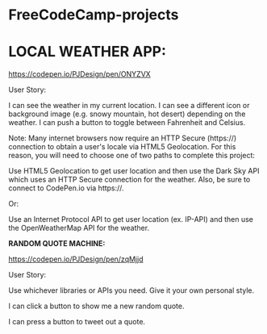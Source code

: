 # FreeCodeCamp-projects



# LOCAL WEATHER APP:

https://codepen.io/PJDesign/pen/ONYZVX

User Story: 

I can see the weather in my current location.
I can see a different icon or background image (e.g. snowy mountain, hot desert) depending on the weather.
I can push a button to toggle between Fahrenheit and Celsius.

Note: Many internet browsers now require an HTTP Secure (https://) connection to obtain a user's locale via HTML5 Geolocation. For this reason, you will need to choose one of two paths to complete this project:

Use HTML5 Geolocation to get user location and then use the Dark Sky API which uses an HTTP Secure connection for the weather. Also, be sure to connect to CodePen.io via https://.

Or:

Use an Internet Protocol API to get user location (ex. IP-API) and then use the OpenWeatherMap API for the weather.





**RANDOM QUOTE MACHINE:**


https://codepen.io/PJDesign/pen/zqMjjd

User Story:

Use whichever libraries or APIs you need. Give it your own personal style.

I can click a button to show me a new random quote.

I can press a button to tweet out a quote.
